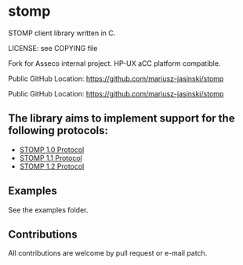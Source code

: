 # stomp

STOMP client library written in C.

LICENSE: see COPYING file

Fork for Asseco internal project. HP-UX aCC platform compatible.

Public GitHub Location: https://github.com/mariusz-jasinski/stomp


Public GitHub Location: https://github.com/mariusz-jasinski/stomp


## The library aims to implement support for the following protocols:

* [STOMP 1.0 Protocol](http://stomp.github.com/stomp-specification-1.0.html)
* [STOMP 1.1 Protocol](http://stomp.github.com/stomp-specification-1.1.html)
* [STOMP 1.2 Protocol](http://stomp.github.com/stomp-specification-1.2.html)


## Examples

See the examples folder.

## Contributions

All contributions are welcome by pull request or e-mail patch.

